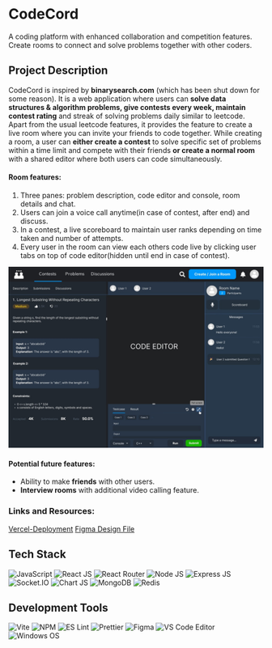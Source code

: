 # CodeCord

A coding platform with enhanced collaboration and competition features. Create rooms to connect and solve problems together with other coders.

## Project Description

CodeCord is inspired by **<span>binarysearch.com</span>** (which has been shut down for some reason). It is a web application where users can **solve data structures & algorithm problems, give contests every week, maintain contest rating** and streak of solving problems daily similar to leetcode.
Apart from the usual leetcode features, it provides the feature to create a live room where you can invite your friends to code together. While creating a room, a user can **either create a contest** to solve specific set of problems within a time limit and compete with their friends **or create a normal room** with a shared editor where both users can code simultaneously.

#### Room features:

1. Three panes: problem description, code editor and console, room details and chat.
2. Users can join a voice call anytime(in case of contest, after end) and discuss.
3. In a contest, a live scoreboard to maintain user ranks depending on time taken and number of attempts.
4. Every user in the room can view each others code live by clicking user tabs on top of code editor(hidden until end in case of contest).

![Room Design Prototype](room.jpg)

#### Potential future features:

- Ability to make **friends** with other users.
- **Interview rooms** with additional video calling feature.

### Links and Resources:
[Vercel-Deployment](https://www.codeack.tk/)
[Figma Design File](https://www.figma.com/file/8DlxMlZ3GNMAJzfSPmyvxi/CodeCord---Design-File?t=qgqGK3Qh1nPGnsIY-1) 


## Tech Stack

![JavaScript](https://img.shields.io/badge/JavaScript-323330?style=for-the-badge&logo=javascript&logoColor=F7DF1E)
![React JS](https://img.shields.io/badge/React-20232A?style=for-the-badge&logo=react&logoColor=61DAFB)
![React Router](https://img.shields.io/badge/React_Router-CA4245?style=for-the-badge&logo=react-router&logoColor=white)
![Node JS](https://img.shields.io/badge/Node.js-339933?style=for-the-badge&logo=nodedotjs&logoColor=white)
![Express JS](https://img.shields.io/badge/Express.js-000000?style=for-the-badge&logo=express&logoColor=white)
![Socket.IO](https://img.shields.io/badge/Socket.io-010101?&style=for-the-badge&logo=Socket.io&logoColor=white)
![Chart JS](https://img.shields.io/badge/Chart.js-FF6384?style=for-the-badge&logo=chartdotjs&logoColor=white)
![MongoDB](https://img.shields.io/badge/MongoDB-4EA94B?style=for-the-badge&logo=mongodb&logoColor=white)
![Redis](https://img.shields.io/badge/redis-%23DD0031.svg?&style=for-the-badge&logo=redis&logoColor=white)

## Development Tools

![Vite](https://img.shields.io/badge/Vite-B73BFE?style=for-the-badge&logo=vite&logoColor=FFD62E)
![NPM](https://img.shields.io/badge/npm-CB3837?style=for-the-badge&logo=npm&logoColor=white)
![ES Lint](https://img.shields.io/badge/eslint-3A33D1?style=for-the-badge&logo=eslint&logoColor=white)
![Prettier](https://img.shields.io/badge/prettier-1A2C34?style=for-the-badge&logo=prettier&logoColor=F7BA3E)
![Figma](https://img.shields.io/badge/Figma-F24E1E?style=for-the-badge&logo=figma&logoColor=white)
![VS Code Editor](https://img.shields.io/badge/Visual_Studio_Code-0078D4?style=for-the-badge&logo=visual%20studio%20code&logoColor=white)
![Windows OS](https://img.shields.io/badge/Windows-0078D6?style=for-the-badge&logo=windows&logoColor=white)
